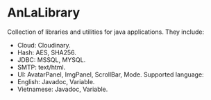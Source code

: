 # AnLaLibrary

Collection of libraries and utilities for java applications. They include: 
* Cloud: Cloudinary.
* Hash: AES, SHA256.
* JDBC: MSSQL, MYSQL.
* SMTP: text/html.
* UI: AvatarPanel, ImgPanel, ScrollBar, Mode.
Supported language:
* English: Javadoc, Variable.
* Vietnamese: Javadoc, Variable.
